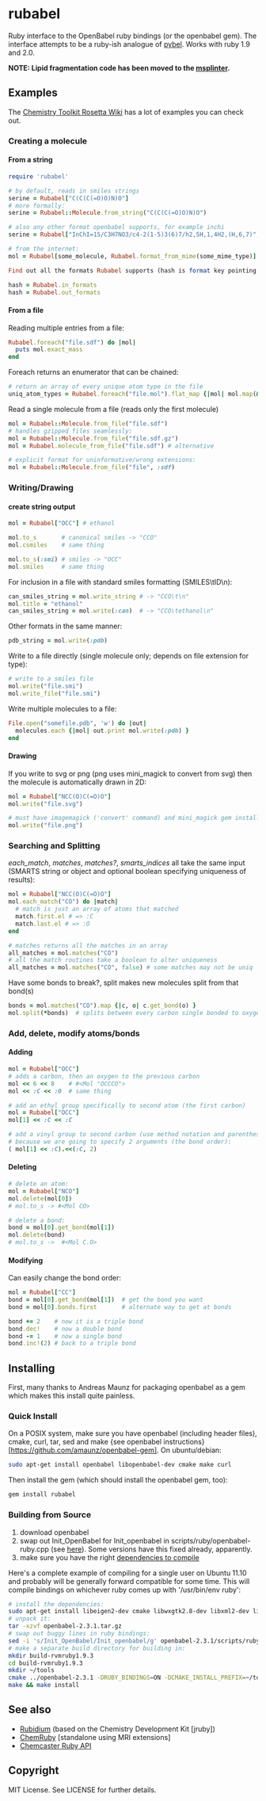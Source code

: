 # rubabel

Ruby interface to the OpenBabel ruby bindings (or the openbabel gem).  The
interface attempts to be a ruby-ish analogue of
[pybel](http://openbabel.org/docs/current/UseTheLibrary/Python_PybelAPI.html).  Works with ruby 1.9 and 2.0.

**NOTE: Lipid fragmentation code has been moved to the [msplinter](https://github.com/princelab/msplinter).**

## Examples

The [Chemistry Toolkit Rosetta Wiki](http://ctr.wikia.com/wiki/Chemistry_Toolkit_Rosetta_Wiki) has a lot of examples you can check out.

### Creating a molecule

#### From a string

```ruby
require 'rubabel'

# by default, reads in smiles strings
serine = Rubabel["C(C(C(=O)O)N)O"]
# more formally:
serine = Rubabel::Molecule.from_string("C(C(C(=O)O)N)O")

# also any other format openbabel supports, for example inchi
serine = Rubabel["InChI=1S/C3H7NO3/c4-2(1-5)3(6)7/h2,5H,1,4H2,(H,6,7)", :inchi]

# from the internet:
mol = Rubabel[some_molecule, Rubabel.format_from_mime(some_mime_type)]

Find out all the formats Rubabel supports (hash is format key pointing to the description):

hash = Rubabel.in_formats
hash = Rubabel.out_formats
```

#### From a file

Reading multiple entries from a file:
    
```ruby
Rubabel.foreach("file.sdf") do |mol|
  puts mol.exact_mass
end
```

Foreach returns an enumerator that can be chained:

```ruby
# return an array of every unique atom type in the file
uniq_atom_types = Rubabel.foreach("file.mol").flat_map {|mol| mol.map(&:type) }.uniq
```

Read a single molecule from a file (reads only the first molecule)

```ruby
mol = Rubabel::Molecule.from_file("file.sdf")
# handles gzipped files seamlessly:
mol = Rubabel::Molecule.from_file("file.sdf.gz") 
mol = Rubabel.molecule_from_file("file.sdf") # alternative

# explicit format for uninformative/wrong extensions:
mol = Rubabel::Molecule.from_file("file", :sdf)
```

### Writing/Drawing

#### create string output

```ruby
mol = Rubabel["OCC"] # ethanol

mol.to_s       # canonical smiles -> "CCO"
mol.csmiles    # same thing

mol.to_s(:smi) # smiles -> "OCC"
mol.smiles     # same thing
```

For inclusion in a file with standard smiles formatting (SMILES\tID\n):

```ruby
can_smiles_string = mol.write_string # -> "CCO\t\n"
mol.title = "ethanol"
can_smiles_string = mol.write(:can)  # -> "CCO\tethanol\n"
```

Other formats in the same manner:

```ruby
pdb_string = mol.write(:pdb)
```

Write to a file directly (single molecule only; depends on file extension for type):

```ruby
# write to a smiles file
mol.write("file.smi")
mol.write_file("file.smi")
```

Write multiple molecules to a file:

```ruby
File.open("somefile.pdb", 'w') do |out|
  molecules.each {|mol| out.print mol.write(:pdb) }
end
```

#### Drawing

If you write to svg or png (png uses mini_magick to convert from svg) then the
molecule is automatically drawn in 2D:

```ruby
mol = Rubabel["NCC(O)C(=O)O"]
mol.write("file.svg")

# must have imagemagick ('convert' command) and mini_magick gem installed
mol.write("file.png") 
```

### Searching and Splitting

*each_match*, *matches*, *matches?*, *smarts_indices* all take the same input (SMARTS
string or object and optional boolean specifying uniqueness of results):

```ruby
mol = Rubabel["NCC(O)C(=O)O"]
mol.each_match("CO") do |match|
  # match is just an array of atoms that matched
  match.first.el # => :C
  match.last.el # => :O
end

# matches returns all the matches in an array
all_matches = mol.matches("CO")
# all the match routines take a boolean to alter uniqueness
all_matches = mol.matches("CO", false) # some matches may not be uniq
```

Have some bonds to break?, split makes new molecules split from that bond(s)

```ruby
bonds = mol.matches("CO").map {|c, o| c.get_bond(o) }
mol.split(*bonds)  # splits between every carbon single bonded to oxygen
```

### Add, delete, modify atoms/bonds

#### Adding

```ruby
mol = Rubabel["OCC"]
# adds a carbon, then an oxygen to the previous carbon
mol << 6 << 8    # #<Mol "OCCCO">
mol << :C << :O  # same thing

# add an ethyl group specifically to second atom (the first carbon)
mol = Rubabel["OCC"]
mol[1] << :C << :C

# add a vinyl group to second carbon (use method notation and parenthesis 
# because we are going to specify 2 arguments (the bond order):
( mol[1] << :C).<<(:C, 2)
```

#### Deleting

```ruby
# delete an atom:
mol = Rubabel["NCO"]
mol.delete(mol[0])  
# mol.to_s -> #<Mol CO>

# delete a bond:
bond = mol[0].get_bond(mol[1])
mol.delete(bond)  
# mol.to_s ->  #<Mol C.O>
```

#### Modifying

Can easily change the bond order:

```ruby
mol = Rubabel["CC"]
bond = mol[0].get_bond(mol[1])  # get the bond you want
bond = mol[0].bonds.first       # alternate way to get at bonds

bond += 2    # now it is a triple bond
bond.dec!    # now a double bond
bond -= 1    # now a single bond
bond.inc!(2) # back to a triple bond
```

## Installing

First, many thanks to Andreas Maunz for packaging openbabel as a gem which makes this install quite painless.

### Quick Install

On a POSIX system, make sure you have openbabel (including header files), cmake, curl, tar, sed and make {see openbabel instructions}[https://github.com/amaunz/openbabel-gem].  On ubuntu/debian:

```bash
sudo apt-get install openbabel libopenbabel-dev cmake make curl
```

Then install the gem (which should install the openbabel gem, too):

```bash
gem install rubabel
```

### Building from Source

1. download openbabel 
2. swap out Init_OpenBabel for Init_openbabel in scripts/ruby/openbabel-ruby.cpp (see [here](http://forums.openbabel.org/Ruby-Open-Babel-in-2-1-1-td957640.html)).  Some versions have this fixed already, apparently.
3. make sure you have the right [dependencies to compile](http://openbabel.org/docs/2.3.1/Installation/install.html#compiling-open-babel)

Here's a complete example of compiling for a single user on Ubuntu 11.10 and probably will be generally forward compatible for some time.  This will compile bindings on whichever ruby comes up with '/usr/bin/env ruby':

```bash
# install the dependencies:
sudo apt-get install libeigen2-dev cmake libwxgtk2.8-dev libxml2-dev libcairo2-dev
# unpack it:
tar -xzvf openbabel-2.3.1.tar.gz
# swap out buggy lines in ruby bindings:
sed -i 's/Init_OpenBabel/Init_openbabel/g' openbabel-2.3.1/scripts/ruby/openbabel-ruby.cpp
# make a separate build directory for building in:
mkdir build-rvmruby1.9.3
cd build-rvmruby1.9.3
mkdir ~/tools
cmake ../openbabel-2.3.1 -DRUBY_BINDINGS=ON -DCMAKE_INSTALL_PREFIX=~/tools/openbabel-rvmruby1.9.3
make && make install
```
## See also

* [Rubidium](http://rbtk.rubyforge.org/) (based on the Chemistry Development Kit [jruby])
* [ChemRuby](https://github.com/ank/chemruby) [standalone using MRI extensions]
* [Chemcaster Ruby API](https://github.com/metamolecular/chemcaster-ruby)

## Copyright

MIT License.  See LICENSE for further details.
